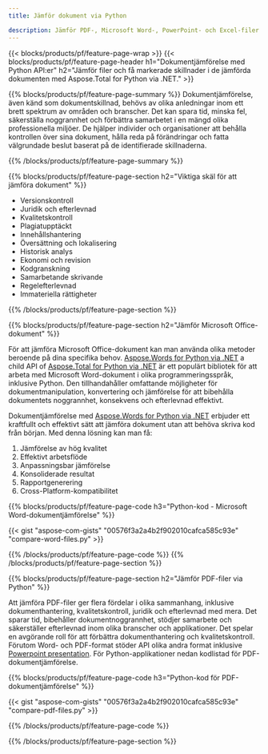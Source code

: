 ```yaml
---
title: Jämför dokument via Python 

description: Jämför PDF-, Microsoft Word-, PowerPoint- och Excel-filer via din Python-applikation. Få de markerade jämförelseresultaten.
---
```


{{< blocks/products/pf/feature-page-wrap >}}
{{< blocks/products/pf/feature-page-header h1="Dokumentjämförelse med Python API:er" h2="Jämför filer och få markerade skillnader i de jämförda dokumenten med Aspose.Total for Python via .NET." >}}

{{% blocks/products/pf/feature-page-summary %}}
Dokumentjämförelse, även känd som dokumentskillnad, behövs av olika anledningar inom ett brett spektrum av områden och branscher. Det kan spara tid, minska fel, säkerställa noggrannhet och förbättra samarbetet i en mängd olika professionella miljöer. De hjälper individer och organisationer att behålla kontrollen över sina dokument, hålla reda på förändringar och fatta välgrundade beslut baserat på de identifierade skillnaderna.

{{% /blocks/products/pf/feature-page-summary  %}}

{{% blocks/products/pf/feature-page-section  h2="Viktiga skäl för att jämföra dokument" %}}

- Versionskontroll
- Juridik och efterlevnad
- Kvalitetskontroll
- Plagiatupptäckt
- Innehållshantering
- Översättning och lokalisering
- Historisk analys
- Ekonomi och revision
- Kodgranskning
- Samarbetande skrivande
- Regelefterlevnad
- Immateriella rättigheter

{{% /blocks/products/pf/feature-page-section %}}

{{% blocks/products/pf/feature-page-section  h2="Jämför Microsoft Office-dokument" %}}

För att jämföra Microsoft Office-dokument kan man använda olika metoder beroende på dina specifika behov. [Aspose.Words for Python via .NET](https://products.aspose.com/words/python-net/) a child API of [Aspose.Total for Python via .NET](https://products.aspose.com/total/python-net/) är ett populärt bibliotek för att arbeta med Microsoft Word-dokument i olika programmeringsspråk, inklusive Python. Den tillhandahåller omfattande möjligheter för dokumentmanipulation, konvertering och jämförelse för att bibehålla dokumentets noggrannhet, konsekvens och efterlevnad effektivt.  <br />

Dokumentjämförelse med [Aspose.Words for Python via .NET](https://products.aspose.com/words/python-net/) erbjuder ett kraftfullt och effektivt sätt att jämföra dokument utan att behöva skriva kod från början. Med denna lösning kan man få:<br />

1. Jämförelse av hög kvalitet<br />
2. Effektivt arbetsflöde<br />
3. Anpassningsbar jämförelse<br />
4. Konsoliderade resultat<br />
5. Rapportgenerering<br />
6. Cross-Platform-kompatibilitet


{{% blocks/products/pf/feature-page-code h3="Python-kod - Microsoft Word-dokumentjämförelse" %}}

{{< gist "aspose-com-gists" "00576f3a2a4b2f902010cafca585c93e" "compare-word-files.py" >}}

{{% /blocks/products/pf/feature-page-code  %}}
{{% /blocks/products/pf/feature-page-section %}}

{{% blocks/products/pf/feature-page-section  h2="Jämför PDF-filer via Python" %}}

Att jämföra PDF-filer ger flera fördelar i olika sammanhang, inklusive dokumenthantering, kvalitetskontroll, juridik och efterlevnad med mera. Det sparar tid, bibehåller dokumentnoggrannhet, stödjer samarbete och säkerställer efterlevnad inom olika branscher och applikationer. Det spelar en avgörande roll för att förbättra dokumenthantering och kvalitetskontroll. Förutom Word- och PDF-format stöder API olika andra format inklusive [Powerpoint presentation](https://products.aspose.com/total/python-net/compare/pptx/). För Python-applikationer nedan kodlistad för PDF-dokumentjämförelse.


{{% blocks/products/pf/feature-page-code h3="Python-kod för PDF-dokumentjämförelse" %}}

{{< gist "aspose-com-gists" "00576f3a2a4b2f902010cafca585c93e" "compare-pdf-files.py" >}}

{{% /blocks/products/pf/feature-page-code  %}}

{{% /blocks/products/pf/feature-page-section %}}